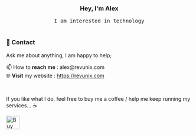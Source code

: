 <div align="center">
  <br>
  <br>
  <h3 >Hey, I'm Alex</h3>
  <samp>I am interested in technology</samp>
  <br>
  <br>
</div>

### 💬 Contact
Ask me about anything, I am happy to help;  

📫 How to **reach me** : &#97;&#108;ex&#64;&#114;&#101;&#118;&#117;n&#105;&#120;.&#99;om  
🌐 **Visit** my website : https://revunix.com

<br>

If you like what I do, feel free to buy me a coffee / help me keep running my services... ☕

<a href='https://ko-fi.com/revunix' target='_blank'><img height='36' style='border:0px;height:36px;' src='https://cdn.ko-fi.com/cdn/kofi1.png?v=3' border='0' alt='Buy Me a Coffee' /></a>
